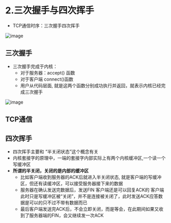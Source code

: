 # 2.三次握手与四次挥手  

* TCP通信时序：三次握手四次挥手  

![image](https://user-images.githubusercontent.com/58176267/176338673-0ca2e370-7865-456e-bdaf-1f4ffa3f73ff.png)  


## 三次握手  

* 三次握手完成于内核：
    * 对于服务器：accept() 函数    
    * 对于客户端 connect()函数  
    * 用户从代码层面, 就是这两个函数分别成功执行并返回，就表示内核已经完成三次握手  
    
![image](https://user-images.githubusercontent.com/58176267/176338730-571d7109-65eb-4781-9d48-90eb8ec6ffb8.png)  


## TCP通信  



## 四次挥手  

* 四次挥手主要和 “半关闭状态”这个概念有关  
* 内核套接字的原理中，一端的套接字内部实际上有两个内核缓冲区,一个读一个写缓冲区  
* **所谓的半关闭，关闭的是内部的缓冲区**  
    * 比如客户端收到服务器的ACK后就进入半关闭状态, 就是客户端的写缓冲区，但还有读缓冲区，可以接受服务器接下来的数据  
    * 服务器在确认发送完数据后，发送FIN  客户端还是可以回复ACK的   客户端此时只是写缓冲区被“关闭”，并不是连接被关闭了，此时发送ACK应答数据是可以的只不过不带有数据而已  
    * 最后客户端发送完ACK后，不会立即关闭，而是等会，在此期间如果又收到了服务器端的FIN，会又继续发一次ACK
